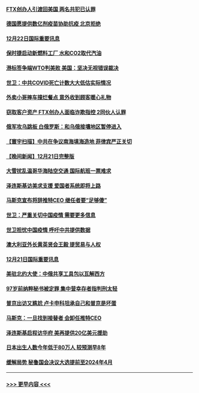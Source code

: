 #### [FTX创办人引渡回美国 两名共犯已认罪](../pages/prog202/a103604527.md?t=12230343) 
#### [德国愿提供数亿剂疫苗协助抗疫 北京拒绝](../pages/prog202/a103604467.md?t=12230343) 
#### [12月22日国际重要讯息](../pages/prog202/a103604276.md?t=12230343) 
#### [保时捷启动新燃料工厂 水和CO2取代汽油](../pages/prog202/a103604248.md?t=12230343) 
#### [港标签争端WTO判美败 美国：坚决无视错误裁决](../pages/prog202/a103604240.md?t=12230343) 
#### [世卫：中共COVID死亡计数大大低估实际情况](../pages/prog202/a103604252.md?t=12230343) 
#### [外卖小哥摔车撞烂餐点 意外收到顾客暖心礼物](../pages/prog202/a103604163.md?t=12230343) 
#### [窃取客户资产 FTX创办人面临诈欺指控 2同伙人认罪](../pages/prog202/a103604171.md?t=12230343) 
#### [俄军攻乌跳板 白俄罗斯：和乌俄接壤地区暂停进入](../pages/prog202/a103603980.md?t=12230343) 
#### [【寰宇扫描】中共在争议南海填海造地 菲律宾严正关切](../pages/prog202/a103603987.md?t=12230343) 
#### [【晚间新闻】12月21日完整版](../pages/prog202/a103604003.md?t=12230343) 
#### [大雪扰乱温哥华海陆空交通 国际航班一票难求](../pages/prog202/a103603954.md?t=12230343) 
#### [泽连斯基访美求支援 爱国者系统即将上路](../pages/prog202/a103603859.md?t=12230343) 
#### [马斯克宣布将辞推特CEO 继任者要“足够傻”](../pages/prog202/a103603861.md?t=12230343) 
#### [世卫：严重关切中国疫情 需要更多信息](../pages/prog202/a103603854.md?t=12230343) 
#### [世卫担忧中国疫情 呼吁中共提供数据](../pages/prog202/a103603800.md?t=12230343) 
#### [澳大利亚外长黄英贤会王毅 提贸易与人权](../pages/prog202/a103603659.md?t=12230343) 
#### [12月21日国际重要讯息](../pages/prog202/a103603452.md?t=12230343) 
#### [美驻北约大使：中俄共享工具包以瓦解西方](../pages/prog202/a103603428.md?t=12230343) 
#### [97岁前纳粹秘书被定罪 集中营幸存者指判刑太轻](../pages/prog202/a103603433.md?t=12230343) 
#### [普京出访又尴尬 卢卡申科坦承自己和普京是坏蛋](../pages/prog202/a103603437.md?t=12230343) 
#### [马斯克：一旦找到接替者 会卸任推特CEO](../pages/prog202/a103603397.md?t=12230343) 
#### [泽连斯基启程访华府 美再提供20亿美元援助](../pages/prog202/a103603352.md?t=12230343) 
#### [日本出生人数今年低于80万人 较预测早8年](../pages/prog202/a103603349.md?t=12230343) 
#### [缓解局势 秘鲁国会决议大选提前至2024年4月](../pages/prog202/a103603342.md?t=12230343) 

----
#### [ >>> 更早内容 <<< ](../indexes/prog202-earlier.md)

